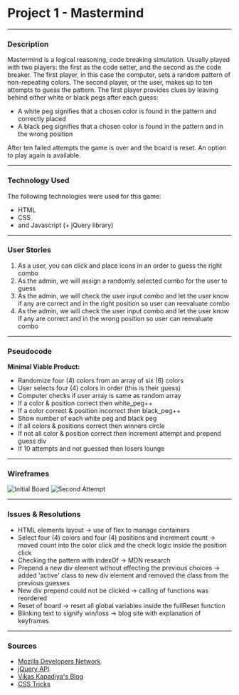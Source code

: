# Project 1 - Mastermind

---

### Description
Mastermind is a logical reasoning, code breaking simulation. Usually played with two players: the first as the code setter, and the second as the code breaker. The first player, in this case the computer, sets a random pattern of non-repeating colors. The second player, or the user, makes up to ten attempts to guess the pattern. The first player provides clues by leaving behind either white or black pegs after each guess: 

* A white peg signifies that a chosen color is found in the pattern and correctly placed
* A black peg signifies that a chosen color is found in the pattern and in the wrong position

After ten failed attempts the game is over and the board is reset. An option to play again is available.

---

### Technology Used
The following technologies were used for this game:

* HTML
* CSS
* and Javascript (+ jQuery library)

---

### User Stories
1. As a user, you can click and place icons in an order to guess the right combo
2. As the admin, we will assign a randomly selected combo for the user to guess
3. As the admin, we will check the user input combo and let the user know if any are correct and in the right position so user can reevaluate combo
4. As the admin, we will check the user input combo and let the user know if any are correct and in the wrong position so user can reevaluate combo

---

### Pseudocode
**Minimal Viable Product:**

* Randomize four (4) colors from an array of six (6) colors
* User selects four (4) colors in order (this is their guess)
* Computer checks if user array is same as random array
* If a color & position correct then white_peg++
* If a color correct & position incorrect then black_peg++
* Show number of each white peg and black peg
* If all colors & positions correct then winners circle
* If not all color & position correct then increment attempt and prepend guess div
* If 10 attempts and not guessed then losers lounge

---

### Wireframes
![Initial Board](http://i.imgur.com/xPIO9jF.png)
![Second Attempt](http://i.imgur.com/ISDu7xp.png)

---

### Issues & Resolutions

* HTML elements layout -> use of flex to manage containers
* Select four (4) colors and four (4) positions and increment count -> moved count into the color click and the check logic inside the position click
* Checking the pattern with indexOf -> MDN research
* Prepend a new div element without effecting the previous choices -> added 'active' class to new div element and removed the class from the previous guesses
* New div prepend could not be clicked -> calling of functions was reordered
* Reset of board -> reset all global variables inside the fullReset function
* Blinking text to signify win/loss -> blog site with explanation of keyframes

---

### Sources

* [Mozilla Developers Network](https://developer.mozilla.org/en-US/docs/Web/JavaScript)
* [jQuery API](http://api.jquery.com/)
* [Vikas Kapadiya's Blog](https://www.kapadiya.net/snippets/how-to-make-blinking-flashing-text-with-css3-and-jquery/)
* [CSS Tricks](https://css-tricks.com/snippets/css/a-guide-to-flexbox/)
